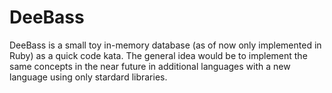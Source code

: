 # DeeBass

DeeBass is a small toy in-memory database (as of now only implemented in Ruby)
as a quick code kata. The general idea would be to implement the same concepts
in the near future in additional languages with a new language using only
stardard libraries.

